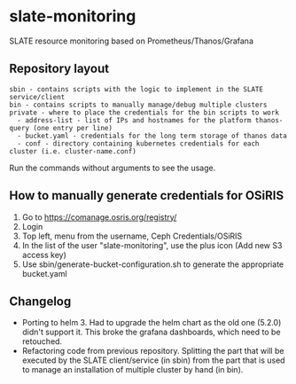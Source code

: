 # slate-monitoring
SLATE resource monitoring based on Prometheus/Thanos/Grafana

## Repository layout

```
sbin - contains scripts with the logic to implement in the SLATE service/client
bin - contains scripts to manually manage/debug multiple clusters
private - where to place the credentials for the bin scripts to work
  - address-list - list of IPs and hostnames for the platform thanos-query (one entry per line)
  - bucket.yaml - credentials for the long term storage of thanos data
  - conf - directory containing kubernetes credentials for each cluster (i.e. cluster-name.conf)
```

Run the commands without arguments to see the usage.

## How to manually generate credentials for OSiRIS

1. Go to https://comanage.osris.org/registry/
1. Login
1. Top left, menu from the username, Ceph Credentials/OSiRIS
1. In the list of the user "slate-monitoring", use the plus icon (Add new S3 access key)
1. Use sbin/generate-bucket-configuration.sh to generate the appropriate bucket.yaml

## Changelog
- Porting to helm 3. Had to upgrade the helm chart as the old one (5.2.0) didn't support it. This broke the grafana dashboards, which need to be retouched.
- Refactoring code from previous repository. Splitting the part that will be executed by the SLATE client/service (in sbin) from the part that is used to manage an installation of multiple cluster by hand (in bin).
